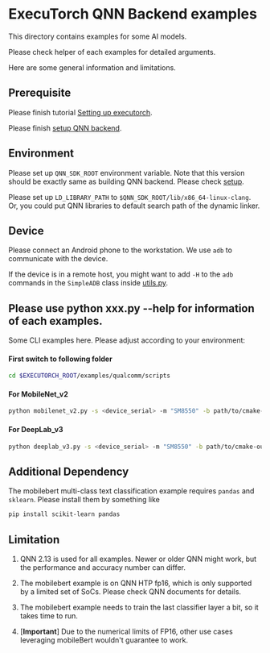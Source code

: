# ExecuTorch QNN Backend examples

This directory contains examples for some AI models.

Please check helper of each examples for detailed arguments.

Here are some general information and limitations.

## Prerequisite

Please finish tutorial [Setting up executorch](https://pytorch.org/executorch/stable/getting-started-setup).

Please finish [setup QNN backend](../../docs/source/build-run-qualcomm-ai-engine-direct-backend.md).

## Environment

Please set up `QNN_SDK_ROOT` environment variable.
Note that this version should be exactly same as building QNN backend.
Please check [setup](../../docs/source/build-run-qualcomm-ai-engine-direct-backend.md).

Please set up `LD_LIBRARY_PATH` to `$QNN_SDK_ROOT/lib/x86_64-linux-clang`.
Or, you could put QNN libraries to default search path of the dynamic linker.

## Device

Please connect an Android phone to the workstation. We use `adb` to communicate with the device.

If the device is in a remote host, you might want to add `-H` to the `adb`
commands in the `SimpleADB` class inside [utils.py](utils.py).

## Please use python xxx.py --help for information of each examples.

Some CLI examples here. Please adjust according to your environment:

#### First switch to following folder
```bash
cd $EXECUTORCH_ROOT/examples/qualcomm/scripts
```

#### For MobileNet_v2
```bash
python mobilenet_v2.py -s <device_serial> -m "SM8550" -b path/to/cmake-out-android/ -d /path/to/imagenet-mini/val
```

#### For DeepLab_v3
```bash
python deeplab_v3.py -s <device_serial> -m "SM8550" -b path/to/cmake-out-android/ --download
```

## Additional Dependency

The mobilebert multi-class text classification example requires `pandas` and `sklearn`.
Please install them by something like

```bash
pip install scikit-learn pandas
```

## Limitation

1. QNN 2.13 is used for all examples. Newer or older QNN might work,
but the performance and accuracy number can differ.

2. The mobilebert example is on QNN HTP fp16, which is only supported by a limited
set of SoCs. Please check QNN documents for details.

3. The mobilebert example needs to train the last classifier layer a bit, so it takes
time to run.

4. [**Important**] Due to the numerical limits of FP16, other use cases leveraging mobileBert wouldn't
guarantee to work.
